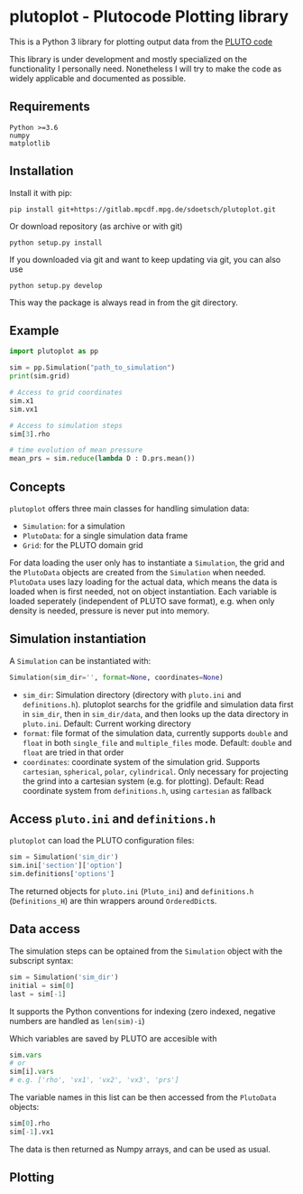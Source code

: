 # plutoplot - Plutocode Plotting library

This is a Python 3 library for plotting output data from the [PLUTO code](http://plutocode.ph.unito.it/)

This library is under development and mostly specialized on the functionality I personally need. Nonetheless I will try to make the code as widely applicable and documented as possible.

## Requirements
```
Python >=3.6
numpy
matplotlib
```

## Installation
Install it with pip:
```
pip install git+https://gitlab.mpcdf.mpg.de/sdoetsch/plutoplot.git
```

Or download repository (as archive or with git)
```
python setup.py install
```

If you downloaded via git and want to keep updating via git, you can also use
```
python setup.py develop
```
This way the package is always read in from the git directory.

## Example
```python
import plutoplot as pp

sim = pp.Simulation("path_to_simulation")
print(sim.grid)

# Access to grid coordinates
sim.x1
sim.vx1

# Access to simulation steps
sim[3].rho

# time evolution of mean pressure
mean_prs = sim.reduce(lambda D : D.prs.mean())
```

## Concepts
`plutoplot` offers three main classes for handling simulation data:
 - `Simulation`: for a simulation
 - `PlutoData`: for a single simulation data frame
 - `Grid`: for the PLUTO domain grid

For data loading the user only has to instantiate a `Simulation`, the grid
and the `PlutoData` objects are created from the `Simulation` when needed.
`PlutoData` uses lazy loading for the actual data, which means the data is
loaded when is first needed, not on object instantiation.
Each variable is loaded seperately (independent of PLUTO save format),
e.g. when only density is needed, pressure is never put into memory.

## Simulation instantiation
A `Simulation` can be instantiated with:
```python
Simulation(sim_dir='', format=None, coordinates=None)
```
- `sim_dir`: Simulation directory (directory with `pluto.ini` and `definitions.h`).
  plutoplot searchs for the gridfile and simulation data first in `sim_dir`,
  then in `sim_dir/data`, and then looks up the data directory in `pluto.ini`.
  Default: Current working directory
- `format`: file format of the simulation data, currently supports `double` and `float`
  in both `single_file` and `multiple_files` mode.
  Default: `double` and `float` are tried in that order
- `coordinates`: coordinate system of the simulation grid.
  Supports `cartesian`, `spherical`, `polar`, `cylindrical`.
  Only necessary for projecting the grind into a cartesian system (e.g. for plotting).
  Default: Read coordinate system from `definitions.h`, using `cartesian` as fallback

## Access `pluto.ini` and `definitions.h`
`plutoplot` can load the PLUTO configuration files:
```python
sim = Simulation('sim_dir')
sim.ini['section']['option']
sim.definitions['options']
```
The returned objects for `pluto.ini` (`Pluto_ini`) and `definitions.h` (`Definitions_H`)
are thin wrappers around `OrderedDict`s.

## Data access
The simulation steps can be optained from the `Simulation` object with the subscript syntax:
```python
sim = Simulation('sim_dir')
initial = sim[0]
last = sim[-1]
```
It supports the Python conventions for indexing (zero indexed, negative numbers
are handled as `len(sim)-i`)

Which variables are saved by PLUTO are accesible with
```python
sim.vars
# or
sim[i].vars
# e.g. ['rho', 'vx1', 'vx2', 'vx3', 'prs']
```

The variable names in this list can be then accessed from the `PlutoData` objects:
```python
sim[0].rho
sim[-1].vx1
```
The data is then returned as Numpy arrays, and can be used as usual.

## Plotting
